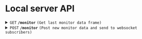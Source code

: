# Local server API

<details>
 <summary><code>GET</code> <code><b>/monitor</b></code> <code>(Get last monitor data frame)</code></summary>

##### Responses

This stub will always return a field monitor data frame even if it has never recieved one from the extension. In that case it would return a default data frame.

Generally a `0` represents a no connection status, or a red square on the field monitor
A `1` represents a good status, or green circle

The Field and DS fields have specific status codes

**DS**
| Code | Status                     |
| ---- | -------------------------- |
| 0    | No connection              |
| 1    | Connected                  |
| 2    | Ethernet connected, no FMS |
| 3    | Station mismatch           |
| 4    | Wrong match                |

**Field**
| Code | Status               |
| ---- | -------------------- |
| 0    | Unknown              |
| 1    | Match running teleop |
| 2    | Match running auto   |
| 3    | Match ready          |
| 4    | Pre-start completed  |
| 5    | Ready to pre-start   |
| 6    | Match aborted        |
| 7    | Match over           |

```json
{
    field: 1,
    match: "54",
    time: "18 minutes behind",
    blue1: {
        number: "4384",
        ds: 1,
        radio: 0,
        rio: 0,
        code: 0,
        bwu: 0,
        battery: 0,
        ping: 0,
        packets: 0
    },
    blue2: { ... },
    blue3: { ... },
    red1: { ... },
    red2: { ... },
    red3: { ... }
}
```

</details>

<details>
 <summary><code>POST</code> <code><b>/monitor</b></code> <code>(Post new monitor data and send to websocket subscribers)</code></summary>

See the `GET` stub for what the body of the request should look like, make sure top set `content-type` header to `application/json`.

</details>